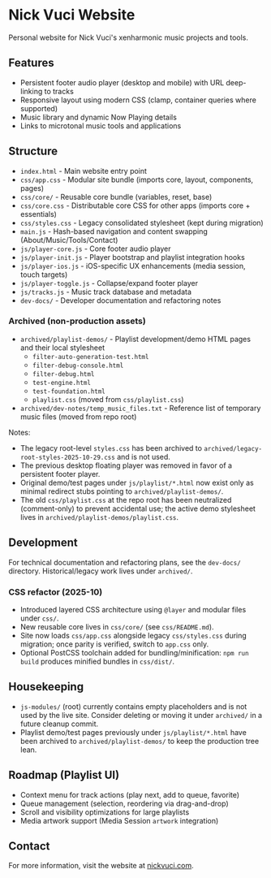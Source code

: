 # Nick Vuci Website

Personal website for Nick Vuci's xenharmonic music projects and tools.

## Features

- Persistent footer audio player (desktop and mobile) with URL deep-linking to tracks
- Responsive layout using modern CSS (clamp, container queries where supported)
- Music library and dynamic Now Playing details
- Links to microtonal music tools and applications

## Structure

- `index.html` - Main website entry point
- `css/app.css` - Modular site bundle (imports core, layout, components, pages)
- `css/core/` - Reusable core bundle (variables, reset, base)
- `css/core.css` - Distributable core CSS for other apps (imports core + essentials)
- `css/styles.css` - Legacy consolidated stylesheet (kept during migration)
- `main.js` - Hash-based navigation and content swapping (About/Music/Tools/Contact)
- `js/player-core.js` - Core footer audio player
- `js/player-init.js` - Player bootstrap and playlist integration hooks
- `js/player-ios.js` - iOS-specific UX enhancements (media session, touch targets)
- `js/player-toggle.js` - Collapse/expand footer player
- `js/tracks.js` - Music track database and metadata
- `dev-docs/` - Developer documentation and refactoring notes

### Archived (non-production assets)

- `archived/playlist-demos/` - Playlist development/demo HTML pages and their local stylesheet
	- `filter-auto-generation-test.html`
	- `filter-debug-console.html`
	- `filter-debug.html`
	- `test-engine.html`
	- `test-foundation.html`
	- `playlist.css` (moved from `css/playlist.css`)
- `archived/dev-notes/temp_music_files.txt` - Reference list of temporary music files (moved from repo root)

Notes:
- The legacy root-level `styles.css` has been archived to `archived/legacy-root-styles-2025-10-29.css` and is not used.
- The previous desktop floating player was removed in favor of a persistent footer player.
 - Original demo/test pages under `js/playlist/*.html` now exist only as minimal redirect stubs pointing to `archived/playlist-demos/`.
 - The old `css/playlist.css` at the repo root has been neutralized (comment-only) to prevent accidental use; the active demo stylesheet lives in `archived/playlist-demos/playlist.css`.

## Development

For technical documentation and refactoring plans, see the `dev-docs/` directory. Historical/legacy work lives under `archived/`.

### CSS refactor (2025-10)

- Introduced layered CSS architecture using `@layer` and modular files under `css/`.
- New reusable core lives in `css/core/` (see `css/README.md`).
- Site now loads `css/app.css` alongside legacy `css/styles.css` during migration; once parity is verified, switch to `app.css` only.
- Optional PostCSS toolchain added for bundling/minification: `npm run build` produces minified bundles in `css/dist/`.

## Housekeeping

- `js-modules/` (root) currently contains empty placeholders and is not used by the live site. Consider deleting or moving it under `archived/` in a future cleanup commit.
- Playlist demo/test pages previously under `js/playlist/*.html` have been archived to `archived/playlist-demos/` to keep the production tree lean.

## Roadmap (Playlist UI)

- Context menu for track actions (play next, add to queue, favorite)
- Queue management (selection, reordering via drag-and-drop)
- Scroll and visibility optimizations for large playlists
- Media artwork support (Media Session `artwork` integration)

## Contact

For more information, visit the website at [nickvuci.com](https://nickvuci.com).
